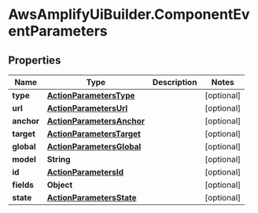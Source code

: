 # AwsAmplifyUiBuilder.ComponentEventParameters

## Properties

Name | Type | Description | Notes
------------ | ------------- | ------------- | -------------
**type** | [**ActionParametersType**](ActionParametersType.md) |  | [optional] 
**url** | [**ActionParametersUrl**](ActionParametersUrl.md) |  | [optional] 
**anchor** | [**ActionParametersAnchor**](ActionParametersAnchor.md) |  | [optional] 
**target** | [**ActionParametersTarget**](ActionParametersTarget.md) |  | [optional] 
**global** | [**ActionParametersGlobal**](ActionParametersGlobal.md) |  | [optional] 
**model** | **String** |  | [optional] 
**id** | [**ActionParametersId**](ActionParametersId.md) |  | [optional] 
**fields** | **Object** |  | [optional] 
**state** | [**ActionParametersState**](ActionParametersState.md) |  | [optional] 


